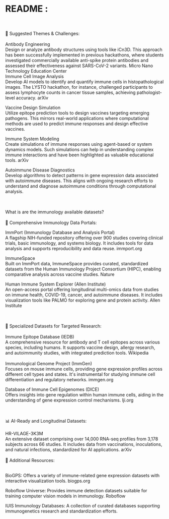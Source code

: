 # README :

<br>
<br>
🧩 Suggested Themes & Challenges: <br>
<br>
​Antibody Engineering <br>
Design or analyze antibody structures using tools like iCn3D. This approach has been successfully implemented in previous hackathons, where students investigated commercially available anti-spike protein antibodies and assessed their effectiveness against SARS-CoV-2 variants. Micro Nano Technology Education Center

<br>
​Immune Cell Image Analysis <br>
Develop AI models to identify and quantify immune cells in histopathological images. The LYSTO hackathon, for instance, challenged participants to assess lymphocyte counts in cancer tissue samples, achieving pathologist-level accuracy. arXiv
<br>

​Vaccine Design Simulation <br>
Utilize epitope prediction tools to design vaccines targeting emerging pathogens. This mirrors real-world applications where computational methods are used to predict immune responses and design effective vaccines.
<br>

​Immune System Modeling <br>
Create simulations of immune responses using agent-based or system dynamics models. Such simulations can help in understanding complex immune interactions and have been highlighted as valuable educational tools. arXiv

​Autoimmune Disease Diagnostics <br>
Develop algorithms to detect patterns in gene expression data associated with autoimmune diseases. This aligns with ongoing research efforts to understand and diagnose autoimmune conditions through computational analysis.

<br>
<br>
​What is are the immunology available datasets? <br>
<br>
​🧬 Comprehensive Immunology Data Portals:

​ImmPort (Immunology Database and Analysis Portal) <br>
A flagship NIH-funded repository offering over 900 studies covering clinical trials, basic immunology, and systems biology. It includes tools for data analysis and supports reproducibility and data reuse. immport.org

​ImmuneSpace <br>
Built on ImmPort data, ImmuneSpace provides curated, standardized datasets from the Human Immunology Project Consortium (HIPC), enabling comparative analysis across vaccine studies. Nature

​Human Immune System Explorer (Allen Institute) <br>
An open-access portal offering longitudinal multi-omics data from studies on immune health, COVID-19, cancer, and autoimmune diseases. It includes visualization tools like PALMO for exploring gene and protein activity. Allen Institute

<br>
<br>
​🔬 Specialized Datasets for Targeted Research: <br>
<br>
​Immune Epitope Database (IEDB)  <br>
A comprehensive resource for antibody and T cell epitopes across various species, including humans. It supports vaccine design, allergy research, and autoimmunity studies, with integrated prediction tools. Wikipedia
<br>
<br>
​Immunological Genome Project (ImmGen) <br>
Focuses on mouse immune cells, providing gene expression profiles across different cell types and states. It's instrumental for studying immune cell differentiation and regulatory networks. immgen.org
<br>

​Database of Immune Cell Epigenomes (DICE) <br>
Offers insights into gene regulation within human immune cells, aiding in the understanding of gene expression control mechanisms. lji.org

<br>
<br>
​📊 AI-Ready and Longitudinal Datasets: <br>
<br>
​HR-VILAGE-3K3M <br>
An extensive dataset comprising over 14,000 RNA-seq profiles from 3,178 subjects across 66 studies. It includes data from vaccinations, inoculations, and natural infections, standardized for AI applications. arXiv

<br>
<br>
​🧠 Additional Resources: <br>
<br>

​BioGPS: Offers a variety of immune-related gene expression datasets with interactive visualization tools. biogps.org <br>

​Roboflow Universe: Provides immune detection datasets suitable for training computer vision models in immunology. Roboflow <br>

​IUIS Immunology Databases: A collection of curated databases supporting immunogenetics research and standardization efforts. <br>
